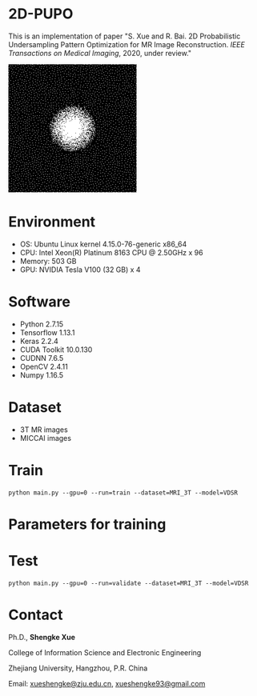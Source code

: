 # 2D-PUPO
This is an implementation of paper "S. Xue and R. Bai. 2D Probabilistic Undersampling Pattern Optimization for MR Image Reconstruction. *IEEE Transactions on Medical Imaging*, 2020, under review."

![10% sampling rate](mask/synthesize_mask/syn_mask_0.10049.png)

# Environment
- OS: Ubuntu Linux kernel 4.15.0-76-generic x86_64
- CPU: Intel Xeon(R) Platinum 8163 CPU @ 2.50GHz x 96
- Memory: 503 GB
- GPU: NVIDIA Tesla V100 (32 GB) x 4

# Software
- Python 2.7.15
- Tensorflow 1.13.1
- Keras 2.2.4
- CUDA Toolkit 10.0.130
- CUDNN 7.6.5
- OpenCV 2.4.11
- Numpy 1.16.5


# Dataset

- 3T MR images
- MICCAI images

# Train

```
python main.py --gpu=0 --run=train --dataset=MRI_3T --model=VDSR
```

# Parameters for training


# Test

```
python main.py --gpu=0 --run=validate --dataset=MRI_3T --model=VDSR
```

# Contact
Ph.D., **Shengke Xue**

College of Information Science and Electronic Engineering

Zhejiang University, Hangzhou, P.R. China

Email: xueshengke@zju.edu.cn, xueshengke93@gmail.com
